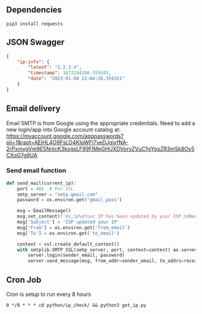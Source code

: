 ## Dependencies
`pip3 install requests`

## JSON Swagger

```json
{
    "ip-info": {
        "latest": "1.2.3.4",
        "timestamp": 1673244266.359345,
        "date": "2023-01-08 22:04:26.359351"
    }
}
```
## Email delivery
Email SMTP is from Google using the appropriate credentials.
Need to add a new login/app into Google account catalog at:
https://myaccount.google.com/apppasswords?pli=1&rapt=AEjHL4O9FsLO4KIpWFl7veDJgjyfNA-2rPxmvgVm9E5NnlcK3kogsLF99FlMeGHUXDVorvZVuC1gYpsZR3mSk8Oy5CXqG7g9UA

### Send email function
```python
def send_mail(current_ip):
    port = 465  # For SSL
    smtp_server = "smtp.gmail.com"
    password = os.environ.get("gmail_pass")

    msg = EmailMessage()
    msg.set_content(f'Hi,\n\nYour IP has been updated by your ISP.\nNew IP: {current_ip}\n\nRemember to update your Godaddy DNS')
    msg['Subject'] = 'ISP updated your IP'
    msg['From'] = os.environ.get('from_email')
    msg['To'] = os.environ.get('to_email')

    context = ssl.create_default_context()
    with smtplib.SMTP_SSL(smtp_server, port, context=context) as server:
        server.login(sender_email, password)
        server.send_message(msg, from_addr=sender_email, to_addrs=receiver_email)
```

## Cron Job
Cron is setup to run every 8 hours
```shell
0 */8 * * * cd python/ip_check/ && python3 get_ip.py
```
